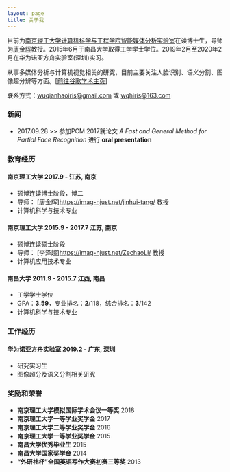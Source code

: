 ```yaml
---
layout: page
title: 关于我 
---
```


目前为<a href='http://www.njust.edu.cn/'>南京理工大学</a><a href='http://cs.njust.edu.cn/main.htm'>计算机科学与工程学院</a><a href='https://imag-njust.net/'>智能媒体分析实验室</a>在读博士生，导师为<a href='https://imag-njust.net/jinhui-tang/'>唐金辉</a>教授。2015年6月于南昌大学取得工学学士学位。2019年2月至2020年2月在华为诺亚方舟实验室(深圳)实习。

从事多媒体分析与计算机视觉相关的研究，目前主要关注人脸识别、语义分割、图像超分辨等方面。[<a href='https://scholar.google.com/citations?hl=zh-CN&view_op=list_works&gmla=AJsN-F72GAouxsqHZy6VUO6wTkEHOtExEs8y7ekExKa8_e2Z2xWYv30hmRYPhq14Mione6Ilv-dJE-vCcuqrY8GeMYzK7xX4oNiQ97zvTMHSHZwTorxHJxQ&user=xc4cV7IAAAAJ'>前往谷歌学术主页</a>]

联系方式：wuqianhaoiris@gmail.com 或 wqhiris@163.com

### 新闻
- 2017.09.28 >> 参加PCM 2017就论文 _A Fast and General Method for Partial Face Recognition_ 进行 __oral presentation__


### 教育经历
#### __南京理工大学__                                         2017.9 -          江苏, 南京
- 硕博连读博士阶段，博二
- 导师： [唐金辉]<https://imag-njust.net/jinhui-tang/> 教授
- 计算机科学与技术专业

#### __南京理工大学__                                         2015.9 - 2017.7   江苏, 南京
- 硕博连读硕士阶段                                                    
- 导师： [李泽超]<https://imag-njust.net/ZechaoLi/> 教授
- 计算机应用技术专业

#### __南昌大学__                                             2011.9 - 2015.7   江西, 南昌
- 工学学士学位
- GPA：__3.59__，专业排名：__2__/118，综合排名：__3__/142
- 计算机科学与技术专业


### 工作经历
#### __华为诺亚方舟实验室__                                    2019.2 -          广东, 深圳
- 研究实习生
- 图像超分及语义分割相关研究


### 奖励和荣誉
- __南京理工大学模拟国际学术会议一等奖__                         2018  
- __南京理工大学一等学业奖学金__                                 2017
- __南京理工大学二等学业奖学金__                                 2016
- __南京理工大学一等学业奖学金__                                 2015
- __南昌大学优秀毕业生__                                        2015
- __南昌大学国家奖学金__                                        2014
- __“外研社杯”全国英语写作大赛初赛三等奖__                       2013





